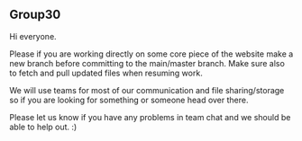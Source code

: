 ## Group30

Hi everyone.

Please if you are working directly on some core piece of the website make a new branch before committing to the main/master branch. Make sure also to fetch and pull updated files when resuming work.

We will use teams for most of our communication and file sharing/storage so if you are looking for something or someone head over there.

Please let us know if you have any problems in team chat and we should be able to help out. :)
